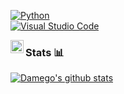 


<a href="https://python.org"><img alt="Python" src="https://img.shields.io/badge/Python-3776ab?style=for-the-badge&logo=python&logoColor=white" class="center"></a>
<br>
<a href="https://code.visualstudio.com"><img alt="Visual Studio Code" src="https://img.shields.io/badge/VS%20Code-007acc?style=for-the-badge&logo=visual-studio-code&logoColor=white" class="center"></a>

<a href="https://discordapp.com/users/%E2%80%8B143773579320754177">
<img align="left" alt="Anurag's Discord" width="21px" src="https://raw.githubusercontent.com/anuraghazra/anuraghazra/master/assets/discord-round.svg" />
</a>
  
<h3 class="center">Stats 📊</h3>
<a href="https://github.com/anuraghazra/github-readme-stats">
  <img align="center" src="https://github-readme-stats.vercel.app/api?username=Damego&show_icons=true&include_all_commits=true&theme=material-palenight" alt="Damego's github stats" />
</a>
